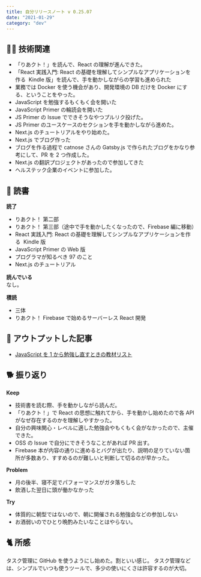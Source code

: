 ```yaml
---
title: 自分リリースノート v 0.25.07
date: "2021-01-29"
category: "dev"
---
```


## 👨‍💻 技術関連

- 「りあクト！」を読んで、React の理解が進んできた。
- 「React 実践入門: React の基礎を理解してシンプルなアプリケーションを作る  Kindle 版」を読んで、手を動かしながらの学習も進められた
- 業務では Docker を使う機会があり、開発環境の DB だけを Docker にする、ということをやった。
- JavaScript を勉強するもくもく会を開いた
- JavaScript Primer の輪読会を開いた
- JS Primer の Issue でできそうなやつプルリク投げた。
- JS Primer のユースケースのセクションを手を動かしながら進めた。
- Next.js のチュートリアルをやり始めた。
- Next.js でブログ作った
- ブログを作る過程で catnose さんの Gatsby.js で作られたブログをかなり参考にして、PR を 2 つ作成した。
- Next.js の翻訳プロジェクトがあったので参加してきた
- ヘルステック企業のイベントに参加した。

## 📕 読書

**読了**

- りあクト！ 第二部
- りあクト！ 第三部（途中で手を動かしたくなったので、Firebase 編に移動）
- React 実践入門: React の基礎を理解してシンプルなアプリケーションを作る  Kindle 版
- JavaScript Primer の Web 版
- プログラマが知るべき 97 のこと
- Next.js のチュートリアル

**読んでいる**  
なし。

**積読**

- 三体
- りあクト！ Firebase で始めるサーバーレス React 開発

## 📝 アウトプットした記事

- [JavaScript を 1 から勉強し直すときの教材リスト](https://zenn.dev/kenzo/scraps/97c1a82d2c8437)

## 🐕 振り返り

**Keep**

- 技術書を読む際、手を動かしながら読んだ。
- 「りあクト！」で React の思想に触れてから、手を動かし始めたので各 API がなぜ存在するのかを理解しやすかった。
- 自分の興味関心・レベルに適した勉強会やもくもく会がなかったので、主催できた。
- OSS の Issue で自分にできそうなことがあれば PR 出す。
- Firebase 本が内容の通りに進めるとバグが出たり、説明の足りていない箇所が多数あり、すすめるのが難しいと判断して切るのが早かった。

**Problem**

- 月の後半、寝不足でパフォーマンスがガタ落ちした
- 飲酒した翌日に頭が働かなかった

**Try**

- 体質的に朝型ではないので、朝に開催される勉強会などの参加しない
- お酒弱いのでひとり晩酌みたいなことはやらない。

## 🐈 所感

タスク管理に GitHub を使うようにし始めた。割といい感じ。
タスク管理などは、シンプルでいつも使うツールで、多少の使いにくさは許容するのが大切。
